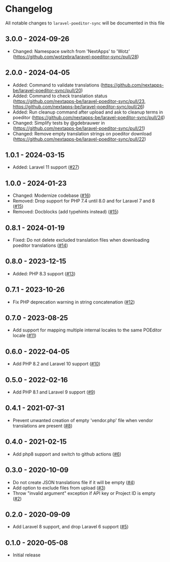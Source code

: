 # Changelog

All notable changes to `laravel-poeditor-sync` will be documented in this file

## 3.0.0 - 2024-09-26

- Changed: Namespace switch from 'NextApps' to 'Wotz' (https://github.com/wotzebra/laravel-poeditor-sync/pull/28)

## 2.0.0 - 2024-04-05

- Added: Command to validate translations (https://github.com/nextapps-be/laravel-poeditor-sync/pull/20)
- Added: Command to check translation status (https://github.com/nextapps-be/laravel-poeditor-sync/pull/23, https://github.com/nextapps-be/laravel-poeditor-sync/pull/26)
- Added: Run cleanup command after upload and ask to cleanup terms in poeditor (https://github.com/nextapps-be/laravel-poeditor-sync/pull/24)
- Changed: Simplify tests by @gdebrauwer in (https://github.com/nextapps-be/laravel-poeditor-sync/pull/21)
- Changed: Remove empty translation strings on poeditor download (https://github.com/nextapps-be/laravel-poeditor-sync/pull/22)

## 1.0.1 - 2024-03-15

- Added: Laravel 11 support ([#27](https://github.com/wotzebra/laravel-poeditor-sync/pull/27))

## 1.0.0 - 2024-01-23

- Changed: Modernize codebase ([#16](https://github.com/wotzebra/laravel-poeditor-sync/pull/16))
- Removed: Drop support for PHP 7.4 until 8.0  and for Laravel 7 and 8 ([#15](https://github.com/wotzebra/laravel-poeditor-sync/pull/15))
- Removed: Docblocks (add typehints instead) ([#15](https://github.com/wotzebra/laravel-poeditor-sync/pull/15))

## 0.8.1 - 2024-01-19

- Fixed: Do not delete excluded translation files when downloading poeditor translations ([#14](https://github.com/wotzebra/laravel-poeditor-sync/pull/14))

## 0.8.0 - 2023-12-15

- Added: PHP 8.3 support ([#13](https://github.com/wotzebra/laravel-poeditor-sync/pull/13))

## 0.7.1 - 2023-10-26

- Fix PHP deprecation warning in string concatenation ([#12](https://github.com/wotzebra/laravel-poeditor-sync/pull/12))

## 0.7.0 - 2023-08-25

- Add support for mapping multiple internal locales to the same POEditor locale ([#11](https://github.com/wotzebra/laravel-poeditor-sync/pull/11))

## 0.6.0 - 2022-04-05

- Add PHP 8.2 and Laravel 10 support ([#10](https://github.com/wotzebra/laravel-poeditor-sync/pull/10))

## 0.5.0 - 2022-02-16

- Add PHP 8.1 and Laravel 9 support ([#9](https://github.com/wotzebra/laravel-poeditor-sync/pull/9))

## 0.4.1 - 2021-07-31

 - Prevent unwanted creation of empty 'vendor.php' file when vendor translations are present ([#8](https://github.com/wotzebra/laravel-poeditor-sync/pull/8))

## 0.4.0 - 2021-02-15

 - Add php8 support and switch to github actions ([#6](https://github.com/wotzebra/laravel-poeditor-sync/pull/6))

## 0.3.0 - 2020-10-09

 - Do not create JSON translations file if it will be empty ([#4](https://github.com/wotzebra/laravel-poeditor-sync/pull/4))
 - Add option to exclude files from upload ([#3](https://github.com/wotzebra/laravel-poeditor-sync/pull/3))
 - Throw "invalid argument" exception if API key or Project ID is empty ([#2](https://github.com/wotzebra/laravel-poeditor-sync/pull/2))

## 0.2.0 - 2020-09-09

- Add Laravel 8 support, and drop Laravel 6 support ([#5](https://github.com/wotzebra/laravel-poeditor-sync/pull/5))

## 0.1.0 - 2020-05-08

- Initial release
